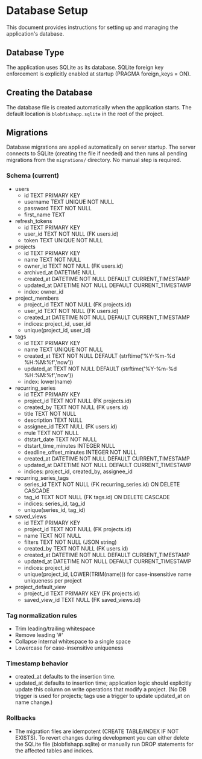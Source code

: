 # Database Setup

This document provides instructions for setting up and managing the application's database.

## Database Type

The application uses SQLite as its database. SQLite foreign key enforcement is explicitly enabled at startup (PRAGMA foreign_keys = ON).

## Creating the Database

The database file is created automatically when the application starts. The default location is `blobfishapp.sqlite` in the root of the project.

## Migrations

Database migrations are applied automatically on server startup. The server connects to SQLite (creating the file if needed) and then runs all pending migrations from the `migrations/` directory. No manual step is required.

### Schema (current)
- users
  - id TEXT PRIMARY KEY
  - username TEXT UNIQUE NOT NULL
  - password TEXT NOT NULL
  - first_name TEXT
- refresh_tokens
  - id TEXT PRIMARY KEY
  - user_id TEXT NOT NULL (FK users.id)
  - token TEXT UNIQUE NOT NULL
- projects
  - id TEXT PRIMARY KEY
  - name TEXT NOT NULL
  - owner_id TEXT NOT NULL (FK users.id)
  - archived_at DATETIME NULL
  - created_at DATETIME NOT NULL DEFAULT CURRENT_TIMESTAMP
  - updated_at DATETIME NOT NULL DEFAULT CURRENT_TIMESTAMP
  - index: owner_id
- project_members
  - project_id TEXT NOT NULL (FK projects.id)
  - user_id TEXT NOT NULL (FK users.id)
  - created_at DATETIME NOT NULL DEFAULT CURRENT_TIMESTAMP
  - indices: project_id, user_id
  - unique(project_id, user_id)
- tags
  - id TEXT PRIMARY KEY
  - name TEXT UNIQUE NOT NULL
  - created_at TEXT NOT NULL DEFAULT (strftime('%Y-%m-%d %H:%M:%f','now'))
  - updated_at TEXT NOT NULL DEFAULT (strftime('%Y-%m-%d %H:%M:%f','now'))
  - index: lower(name)
- recurring_series
  - id TEXT PRIMARY KEY
  - project_id TEXT NOT NULL (FK projects.id)
  - created_by TEXT NOT NULL (FK users.id)
  - title TEXT NOT NULL
  - description TEXT NULL
  - assignee_id TEXT NULL (FK users.id)
  - rrule TEXT NOT NULL
  - dtstart_date TEXT NOT NULL
  - dtstart_time_minutes INTEGER NULL
  - deadline_offset_minutes INTEGER NOT NULL
  - created_at DATETIME NOT NULL DEFAULT CURRENT_TIMESTAMP
  - updated_at DATETIME NOT NULL DEFAULT CURRENT_TIMESTAMP
  - indices: project_id, created_by, assignee_id
- recurring_series_tags
  - series_id TEXT NOT NULL (FK recurring_series.id) ON DELETE CASCADE
  - tag_id TEXT NOT NULL (FK tags.id) ON DELETE CASCADE
  - indices: series_id, tag_id
  - unique(series_id, tag_id)
- saved_views
  - id TEXT PRIMARY KEY
  - project_id TEXT NOT NULL (FK projects.id)
  - name TEXT NOT NULL
  - filters TEXT NOT NULL (JSON string)
  - created_by TEXT NOT NULL (FK users.id)
  - created_at DATETIME NOT NULL DEFAULT CURRENT_TIMESTAMP
  - updated_at DATETIME NOT NULL DEFAULT CURRENT_TIMESTAMP
  - indices: project_id
  - unique(project_id, LOWER(TRIM(name))) for case-insensitive name uniqueness per project
- project_default_view
  - project_id TEXT PRIMARY KEY (FK projects.id)
  - saved_view_id TEXT NULL (FK saved_views.id)

### Tag normalization rules
- Trim leading/trailing whitespace
- Remove leading '#'
- Collapse internal whitespace to a single space
- Lowercase for case-insensitive uniqueness

### Timestamp behavior
- created_at defaults to the insertion time.
- updated_at defaults to insertion time; application logic should explicitly update this column on write operations that modify a project. (No DB trigger is used for projects; tags use a trigger to update updated_at on name change.)

### Rollbacks
- The migration files are idempotent (CREATE TABLE/INDEX IF NOT EXISTS). To revert changes during development you can either delete the SQLite file (blobfishapp.sqlite) or manually run DROP statements for the affected tables and indices.

